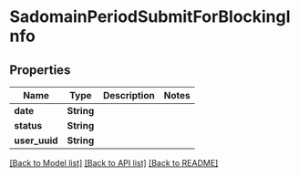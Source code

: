 # SadomainPeriodSubmitForBlockingInfo

## Properties

Name | Type | Description | Notes
------------ | ------------- | ------------- | -------------
**date** | **String** |  |
**status** | **String** |  |
**user_uuid** | **String** |  |

[[Back to Model list]](./README.md#documentation-for-models) [[Back to API list]](./README.md#documentation-for-api-endpoints) [[Back to README]](../README.md)
